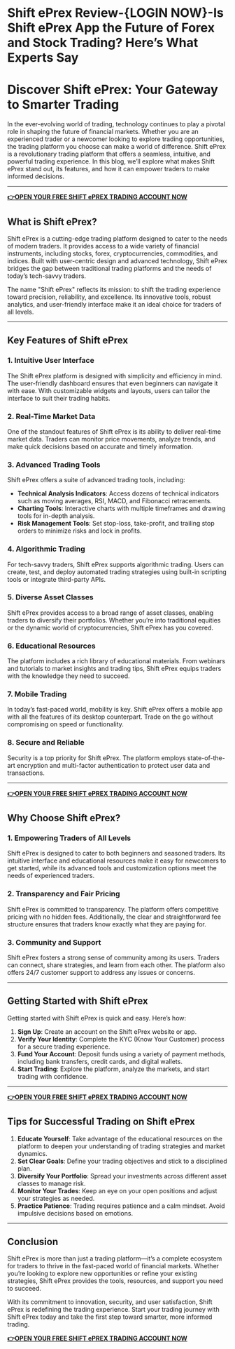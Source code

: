 # Shift ePrex Review-{LOGIN NOW}-Is Shift ePrex App the Future of Forex and Stock Trading? Here’s What Experts Say

# Discover Shift ePrex: Your Gateway to Smarter Trading

In the ever-evolving world of trading, technology continues to play a pivotal role in shaping the future of financial markets. Whether you are an experienced trader or a newcomer looking to explore trading opportunities, the trading platform you choose can make a world of difference. Shift ePrex is a revolutionary trading platform that offers a seamless, intuitive, and powerful trading experience. In this blog, we’ll explore what makes Shift ePrex stand out, its features, and how it can empower traders to make informed decisions.

---

**[👉OPEN YOUR FREE SHIFT ePREX TRADING ACCOUNT NOW](https://www.cryptoalertscam.com/shift-eprex-review/)**

## What is Shift ePrex?

Shift ePrex is a cutting-edge trading platform designed to cater to the needs of modern traders. It provides access to a wide variety of financial instruments, including stocks, forex, cryptocurrencies, commodities, and indices. Built with user-centric design and advanced technology, Shift ePrex bridges the gap between traditional trading platforms and the needs of today’s tech-savvy traders.

The name "Shift ePrex" reflects its mission: to shift the trading experience toward precision, reliability, and excellence. Its innovative tools, robust analytics, and user-friendly interface make it an ideal choice for traders of all levels.

---

## Key Features of Shift ePrex

### 1. **Intuitive User Interface**
The Shift ePrex platform is designed with simplicity and efficiency in mind. The user-friendly dashboard ensures that even beginners can navigate it with ease. With customizable widgets and layouts, users can tailor the interface to suit their trading habits.

### 2. **Real-Time Market Data**
One of the standout features of Shift ePrex is its ability to deliver real-time market data. Traders can monitor price movements, analyze trends, and make quick decisions based on accurate and timely information.

### 3. **Advanced Trading Tools**
Shift ePrex offers a suite of advanced trading tools, including:
   - **Technical Analysis Indicators**: Access dozens of technical indicators such as moving averages, RSI, MACD, and Fibonacci retracements.
   - **Charting Tools**: Interactive charts with multiple timeframes and drawing tools for in-depth analysis.
   - **Risk Management Tools**: Set stop-loss, take-profit, and trailing stop orders to minimize risks and lock in profits.

### 4. **Algorithmic Trading**
For tech-savvy traders, Shift ePrex supports algorithmic trading. Users can create, test, and deploy automated trading strategies using built-in scripting tools or integrate third-party APIs.

### 5. **Diverse Asset Classes**
Shift ePrex provides access to a broad range of asset classes, enabling traders to diversify their portfolios. Whether you’re into traditional equities or the dynamic world of cryptocurrencies, Shift ePrex has you covered.

### 6. **Educational Resources**
The platform includes a rich library of educational materials. From webinars and tutorials to market insights and trading tips, Shift ePrex equips traders with the knowledge they need to succeed.

### 7. **Mobile Trading**
In today’s fast-paced world, mobility is key. Shift ePrex offers a mobile app with all the features of its desktop counterpart. Trade on the go without compromising on speed or functionality.

### 8. **Secure and Reliable**
Security is a top priority for Shift ePrex. The platform employs state-of-the-art encryption and multi-factor authentication to protect user data and transactions.

---

**[👉OPEN YOUR FREE SHIFT ePREX TRADING ACCOUNT NOW](https://www.cryptoalertscam.com/shift-eprex-review/)**

## Why Choose Shift ePrex?

### **1. Empowering Traders of All Levels**
Shift ePrex is designed to cater to both beginners and seasoned traders. Its intuitive interface and educational resources make it easy for newcomers to get started, while its advanced tools and customization options meet the needs of experienced traders.

### **2. Transparency and Fair Pricing**
Shift ePrex is committed to transparency. The platform offers competitive pricing with no hidden fees. Additionally, the clear and straightforward fee structure ensures that traders know exactly what they are paying for.

### **3. Community and Support**
Shift ePrex fosters a strong sense of community among its users. Traders can connect, share strategies, and learn from each other. The platform also offers 24/7 customer support to address any issues or concerns.

---

## Getting Started with Shift ePrex

Getting started with Shift ePrex is quick and easy. Here’s how:
1. **Sign Up**: Create an account on the Shift ePrex website or app.
2. **Verify Your Identity**: Complete the KYC (Know Your Customer) process for a secure trading experience.
3. **Fund Your Account**: Deposit funds using a variety of payment methods, including bank transfers, credit cards, and digital wallets.
4. **Start Trading**: Explore the platform, analyze the markets, and start trading with confidence.

---

**[👉OPEN YOUR FREE SHIFT ePREX TRADING ACCOUNT NOW](https://www.cryptoalertscam.com/shift-eprex-review/)**

## Tips for Successful Trading on Shift ePrex

1. **Educate Yourself**: Take advantage of the educational resources on the platform to deepen your understanding of trading strategies and market dynamics.
2. **Set Clear Goals**: Define your trading objectives and stick to a disciplined plan.
3. **Diversify Your Portfolio**: Spread your investments across different asset classes to manage risk.
4. **Monitor Your Trades**: Keep an eye on your open positions and adjust your strategies as needed.
5. **Practice Patience**: Trading requires patience and a calm mindset. Avoid impulsive decisions based on emotions.

---

## Conclusion

Shift ePrex is more than just a trading platform—it’s a complete ecosystem for traders to thrive in the fast-paced world of financial markets. Whether you’re looking to explore new opportunities or refine your existing strategies, Shift ePrex provides the tools, resources, and support you need to succeed.

With its commitment to innovation, security, and user satisfaction, Shift ePrex is redefining the trading experience. Start your trading journey with Shift ePrex today and take the first step toward smarter, more informed trading.


**[👉OPEN YOUR FREE SHIFT ePREX TRADING ACCOUNT NOW](https://www.cryptoalertscam.com/shift-eprex-review/)**
